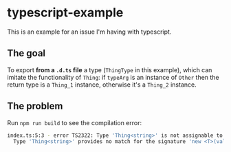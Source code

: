 # typescript-example

This is an example for an issue I'm having with typescript.

## The goal

To export **from a `.d.ts` file** a type (`ThingType` in this example), which can imitate the functionality of `Thing`: if `typeArg` is an instance of `Other` then the return type is a `Thing_1` instance, otherwise it's a `Thing_2` instance.

## The problem

Run `npm run build` to see the compilation error:

```sh
index.ts:5:3 - error TS2322: Type 'Thing<string>' is not assignable to type 'new <T>(value: any, typeArg: T) => T extends Other ? Thing_1<T> : Thing_2<T>'.
  Type 'Thing<string>' provides no match for the signature 'new <T>(value: any, typeArg: T): T extends Other ? Thing_1<T> : Thing_2<T>'.
```
